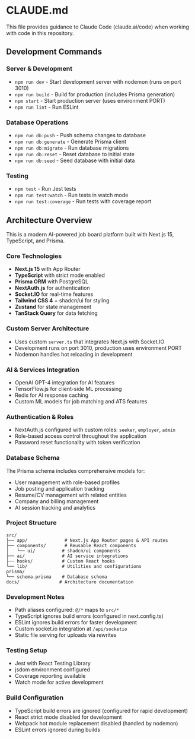 # CLAUDE.md

This file provides guidance to Claude Code (claude.ai/code) when working with code in this repository.

## Development Commands

### Server & Development
- `npm run dev` - Start development server with nodemon (runs on port 3010)
- `npm run build` - Build for production (includes Prisma generation)
- `npm start` - Start production server (uses environment PORT)
- `npm run lint` - Run ESLint

### Database Operations
- `npm run db:push` - Push schema changes to database
- `npm run db:generate` - Generate Prisma client
- `npm run db:migrate` - Run database migrations
- `npm run db:reset` - Reset database to initial state
- `npm run db:seed` - Seed database with initial data

### Testing
- `npm test` - Run Jest tests
- `npm run test:watch` - Run tests in watch mode
- `npm run test:coverage` - Run tests with coverage report

## Architecture Overview

This is a modern AI-powered job board platform built with Next.js 15, TypeScript, and Prisma.

### Core Technologies
- **Next.js 15** with App Router
- **TypeScript** with strict mode enabled
- **Prisma ORM** with PostgreSQL
- **NextAuth.js** for authentication
- **Socket.IO** for real-time features
- **Tailwind CSS 4** + shadcn/ui for styling
- **Zustand** for state management
- **TanStack Query** for data fetching

### Custom Server Architecture
- Uses custom `server.ts` that integrates Next.js with Socket.IO
- Development runs on port 3010, production uses environment PORT
- Nodemon handles hot reloading in development

### AI & Services Integration
- OpenAI GPT-4 integration for AI features
- TensorFlow.js for client-side ML processing
- Redis for AI response caching
- Custom ML models for job matching and ATS features

### Authentication & Roles
- NextAuth.js configured with custom roles: `seeker`, `employer`, `admin`
- Role-based access control throughout the application
- Password reset functionality with token verification

### Database Schema
The Prisma schema includes comprehensive models for:
- User management with role-based profiles
- Job posting and application tracking
- Resume/CV management with related entities
- Company and billing management
- AI session tracking and analytics

### Project Structure
```
src/
├── app/              # Next.js App Router pages & API routes
├── components/       # Reusable React components
│   └── ui/          # shadcn/ui components
├── ai/              # AI service integrations
├── hooks/           # Custom React hooks
└── lib/             # Utilities and configurations
prisma/
└── schema.prisma    # Database schema
docs/               # Architecture documentation
```

### Development Notes
- Path aliases configured: `@/*` maps to `src/*`
- TypeScript ignores build errors (configured in next.config.ts)
- ESLint ignores build errors for faster development
- Custom socket.io integration at `/api/socketio`
- Static file serving for uploads via rewrites

### Testing Setup
- Jest with React Testing Library
- jsdom environment configured
- Coverage reporting available
- Watch mode for active development

### Build Configuration
- TypeScript build errors are ignored (configured for rapid development)
- React strict mode disabled for development
- Webpack hot module replacement disabled (handled by nodemon)
- ESLint errors ignored during builds